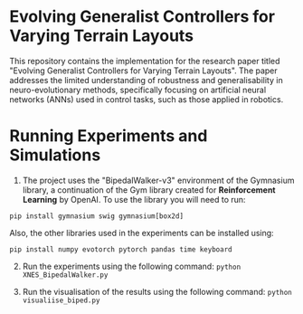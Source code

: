 # Evolving Generalist Controllers for Varying Terrain Layouts
This repository contains the implementation for the research paper titled "Evolving Generalist Controllers for Varying Terrain Layouts". The paper addresses the limited understanding of robustness and generalisability in neuro-evolutionary methods, specifically focusing on artificial neural networks (ANNs) used in control tasks, such as those applied in robotics.

# Running Experiments and Simulations
1. The project uses the "BipedalWalker-v3" environment of the Gymnasium library, a continuation of the Gym library created for __Reinforcement Learning__ by OpenAI.
   To use the library you will need to run:

  `pip install gymnasium swig gymnasium[box2d]`

  Also, the other libraries used in the experiments can be installed using:

  `pip install numpy evotorch pytorch pandas time keyboard`

2. Run the experiments using the following command:
  `python XNES_BipedalWalker.py`

3. Run the visualisation of the results using the following command:
   `python visualiise_biped.py`
